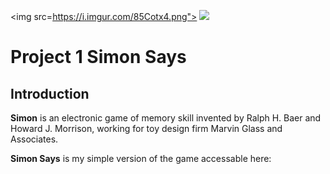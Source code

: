 <img src=https://i.imgur.com/85Cotx4.png"> <span><img src=https://i.imgur.com/c3rns4P.png></scan>

# Project 1 Simon Says

## Introduction

**Simon** is an electronic game of memory skill invented by Ralph H. Baer and Howard J. Morrison, working for toy design firm Marvin Glass and Associates.

**Simon Says** is my simple version of the game accessable here: 


